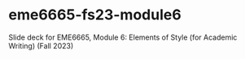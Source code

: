# eme6665-fs23-module6
Slide deck for EME6665, Module 6: Elements of Style (for Academic Writing) (Fall 2023) 
